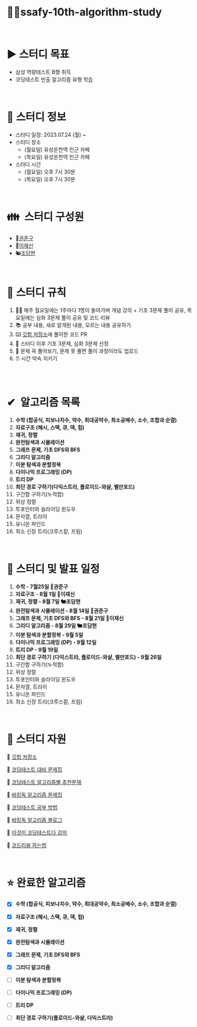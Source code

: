 # ✍🏻ssafy-10th-algorithm-study

<br>

# ▶️ **스터디 목표**

- 삼성 역량테스트 B형 취득
- 코딩테스트 빈출 알고리즘 유형 학습

<br>

# 📜 스터디 정보

- 스터디 일정: 2023.07.24 (월) ~ 
- 스터디 장소
    - (월요일) 유성온천역 인근 카페
    - (목요일) 유성온천역 인근 카페
- 스터디 시간
    - (월요일) 오후 7시 30분
    - (목요일) 오후 7시 30분

<br>

# 👪  스터디 구성원

- 🦧[권준구](https://solved.ac/profile/dngpf)
- 🐧[이재신](https://solved.ac/profile/jaesin463)
- 🐿️[조담현](https://solved.ac/profile/whekagus123)

<br>

# 🤝 스터디 규칙

1. 👨‍🎓 매주 월요일에는 1주마다 1명이 돌아가며 개념 강의 + 기초 3문제 풀이 공유, 목요일에는 심화 3문제 풀이 공유 및 코드 리뷰
2. 📚 공부 내용, 새로 알게된 내용, 모르는 내용 공유하기
3. ⌨️ [깃헙 저장소](https://github.com/soberdam/ssafy-10th-algorithm-study)에 풀이한 코드 PR
4. 🧐 스터디 이후 기초 3문제, 심화 3문제 선정
5. 📝 문제 꼭 풀어보기, 문제 못 풀면 풀이 과정이라도 업로드
6. ⏰ 시간 약속 지키기

<br> 

# ✔  알고리즘 목록

1. **수학 (합공식, 피보나치수, 약수, 최대공약수, 최소공배수, 소수, 조합과 순열)**
2. **자료구조 (해시, 스택, 큐, 덱, 힙)**
3. **재귀, 정렬**
4. **완전탐색과 시뮬레이션**
5. **그래프 문제, 기초 DFS와 BFS**
6. **그리디 알고리즘**
7. **이분 탐색과 분할정복**
8. **다이나믹 프로그래밍 (DP)**
9. **트리 DP**
10. **최단 경로 구하기(다익스트라, 플로이드-와샬, 벨만포드)**
11. 구간합 구하기(누적합)
12. 위상 정렬
13. 투포인터와 슬라이딩 윈도우
14. 문자열, 트라이
15. 유니온 파인드
16. 최소 신장 트리(크루스칼, 프림)

<br>

# 📆 스터디 및 발표 일정

1. **수학 - 7월25일 🦧권준구**
2. **자료구조 - 8월 1일 🐧이재신**
3. **재귀, 정렬 - 8월 7일 🐿️조담현**
4. **완전탐색과 시뮬레이션 - 8월 14일 🦧권준구**
5. **그래프 문제, 기초 DFS와 BFS - 8월 21일 🐧이재신**
6. **그리디 알고리즘 - 8월 29일 🐿️조담현**
7. **이분 탐색과 분할정복 - 9월 5일**
8. **다이나믹 프로그래밍 (DP) - 9월 12일**
9. **트리 DP - 9월 19일**
10. **최단 경로 구하기 (다익스트라, 플로이드-와샬, 벨만포드) - 9월 26일**
11. 구간합 구하기(누적합)
12. 위상 정렬
13. 투포인터와 슬라이딩 윈도우
14. 문자열, 트라이
15. 유니온 파인드
16. 최소 신장 트리(크루스칼, 프림)

<br>

# 📝 스터디 자원

📃 [깃헙 저장소](https://github.com/soberdam/ssafy-10th-algorithm-study)

📃 [코딩테스트 대비 문제집](https://github.com/tony9402/baekjoon)

📃 [코딩테스트 알고리즘별 추천문제](https://dev-dain.tistory.com/155)

📃 [바킹독 알고리즘 문제집](https://github.com/encrypted-def/basic-algo-lecture/blob/master/workbook.md)

📃 [코딩테스트 공부 방법](https://plzrun.tistory.com/entry/%EC%95%8C%EA%B3%A0%EB%A6%AC%EC%A6%98-%EB%AC%B8%EC%A0%9C%ED%92%80%EC%9D%B4PS-%EC%8B%9C%EC%9E%91%ED%95%98%EA%B8%B0)

📃 [바킹독 알고리즘 블로그](https://blog.encrypted.gg/)

📃 [이것이 코딩테스트다 강의](https://www.youtube.com/watch?v=m-9pAwq1o3w&list=PLRx0vPvlEmdAghTr5mXQxGpHjWqSz0dgC&index=1)

📃 [코드리뷰 하는법](https://joyful-development.tistory.com/14)

<br>

# ⭐ 완료한 알고리즘

- [x]  **수학 (합공식, 피보나치수, 약수, 최대공약수, 최소공배수, 소수, 조합과 순열)**
- [x]  **자료구조 (해시, 스택, 큐, 덱, 힙)**
- [x]  **재귀, 정렬**
- [x]  **완전탐색과 시뮬레이션**
- [x]  **그래프 문제, 기초 DFS와 BFS**
- [x]  **그리디 알고리즘**
- [ ]  **이분 탐색과 분할정복**
- [ ]  **다이나믹 프로그래밍 (DP)**
- [ ]  **트리 DP**
- [ ]  **최단 경로 구하기(플로이드-와샬, 다익스트라)**




